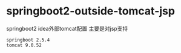 # springboot2-outside-tomcat-jsp
springboot2 idea外部tomcat配置 主要是对jsp支持

```properties
springboot 2.5.4
tomcat 9.0.52
```

